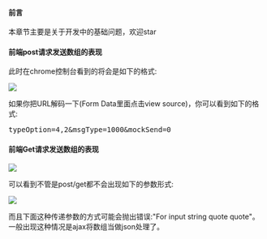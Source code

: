 #### 前言
本章节主要是关于开发中的基础问题，欢迎star

#### 前端post请求发送数组的表现
此时在chrome控制台看到的将会是如下的格式:

![](./images/array_post.png)

如果你把URL解码一下(Form Data里面点击view source)，你可以看到如下的格式:
<pre>
typeOption=4,2&msgType=1000&mockSend=0
</pre>

#### 前端Get请求发送数组的表现

![](./images/get.png)

可以看到不管是post/get都不会出现如下的参数形式:

![](./images/false.png)

而且下面这种传递参数的方式可能会抛出错误:"For input string quote quote"。一般出现这种情况是ajax将数组当做json处理了。
